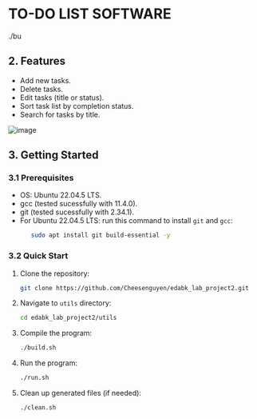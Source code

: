 # TO-DO LIST SOFTWARE

./bu

## 2. Features

- Add new tasks.
- Delete tasks.
- Edit tasks (title or status).
- Sort task list by completion status.
- Search for tasks by title.

![image](https://github.com/user-attachments/assets/5e88c0db-b09c-47dc-bb82-7d20ce224e26)


## 3. Getting Started

### 3.1 Prerequisites

- OS: Ubuntu 22.04.5 LTS.
- gcc (tested sucessfully with 11.4.0).
- git (tested sucessfully with 2.34.1).
- For Ubuntu 22.04.5 LTS: run this command to install `git` and `gcc`:
    ```sh
       sudo apt install git build-essential -y
    ``` 
### 3.2 Quick Start

1. Clone the repository:
   ```sh
   git clone https://github.com/Cheesenguyen/edabk_lab_project2.git
   ```
2. Navigate to `utils` directory:
   ```sh
   cd edabk_lab_project2/utils
   ```
3. Compile the program:
   ```sh
   ./build.sh
   ```
4. Run the program:
   ```sh
   ./run.sh
   ```
5. Clean up generated files (if needed):
   ```sh
   ./clean.sh
   ```

##
